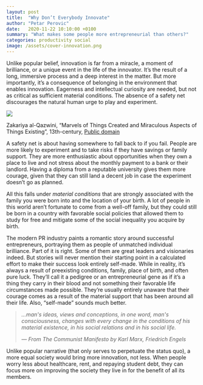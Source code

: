 ```yaml
---
layout: post
title:  "Why Don’t Everybody Innovate"
author: "Petar Perovic"
date:   2020-11-22 10:10:00 +0100
summary: "What makes some people more entrepreneurial than others?"
categories: productivity social
image: /assets/cover-innovation.png
---
```


Unlike popular belief, innovation is far from a miracle, a moment of brilliance, or a unique event in the life of the innovator. It’s the result of a long, immersive process and a deep interest in the matter. But more importantly, it’s a consequence of belonging in the environment that enables innovation. Eagerness and intellectual curiosity are needed, but not as critical as sufficient material conditions. The absence of a safety net discourages the natural human urge to play and experiment.

<img src="{% link /assets/innovation-fish.jpg %}" class="db center" style="mix-blend-mode: multiply;">
  <p class="f6 i tc nt2">Zakariya al-Qazwini, “Marvels of Things Created and Miraculous Aspects of Things Existing”, 13th-century, <a href="https://publicdomainreview.org/collection/marvels-of-things-created-and-miraculous-aspects-of-things-existing">Public domain</a></p>

A safety net is about having somewhere to fall back to if you fail. People are more likely to experiment and to take risks if they have savings or family support. They are more enthusiastic about opportunities when they own a place to live and not stress about the monthly payment to a bank or their landlord. Having a diploma from a reputable university gives them more courage, given that they can still land a decent job in case the experiment doesn’t go as planned.

All this falls under _material conditions_ that are strongly associated with the family you were born into and the location of your birth. A lot of people in this world aren’t fortunate to come from a well-off family, but they could still be born in a country with favorable social policies that allowed them to study for free and mitigate some of the social inequality you acquire by birth.

The modern PR industry paints a romantic story around successful entrepreneurs, portraying them as people of unmatched individual brilliance. Part of it is right. Some of them are great leaders and visionaries indeed. But stories will never mention their starting point in a calculated effort to make their success look entirely self-made. While in reality, it’s always a result of preexisting conditions, family, place of birth, and often pure luck. They’ll call it a pedigree or an entrepreneurial gene as if it’s a thing they carry in their blood and not something their favorable life circumstances made possible. They’re usually entirely unaware that their courage comes as a result of the material support that has been around all their life. Also, “self-made” sounds much better.

>_…man's ideas, views and conceptions, in one word, man's consciousness, changes with every change in the conditions of his material existence, in his social relations and in his social life._
>
><cite class="f6">— From _The Communist Manifesto_ by Karl Marx, Friedrich Engels</cite>

Unlike popular narrative (that only serves to perpetuate the status quo), a more equal society would bring more innovation, not less. When people worry less about healthcare, rent, and repaying student debt, they can focus more on improving the society they live in for the benefit of all its members.